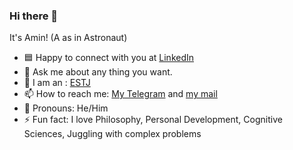 ### Hi there 👋

It's Amin! (A as in Astronaut)
<br />

<!--
- 🔭 I’m currently working on NLP -> CV + GANs -> RL
- 🌱 I’m currently learning Soft Skills 
- 👯 I’m looking to collaborate on any potential ideas of my own to push the limits of knowledge.
- 🤔 I’m looking for help with how to get started on a academic paper.
- -->
- 🟦 Happy to connect with you at [LinkedIn](https://www.linkedin.com/in/sed-amin-taheri/)
- 💬 Ask me about any thing you want.
- 👀 I am an : [ESTJ](https://www.16personalities.com/estj-personality)
- 📫 How to reach me: [My Telegram](http://t.me/sed_amin_taheri) and [my mail](mailto:amintaheri90@gmail.com)   
- 👨 Pronouns: He/Him
- ⚡ Fun fact: I love Philosophy, Personal Development, Cognitive Sciences, Juggling with complex problems
